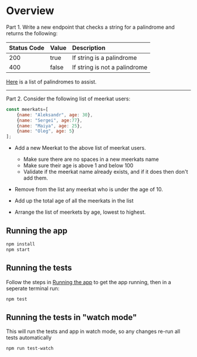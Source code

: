 # Overview

Part 1. Write a new endpoint that checks a string for a palindrome and returns the following:

| Status Code | Value | Description                   |
| ----------- | ----- | :---------------------------- |
| 200         | true  | If string is a palindrome     |
| 400         | false | If string is not a palindrome |

  [Here](https://examples.yourdictionary.com/palindrome-examples.html) is a list of palindromes to assist.

---

Part 2. Consider the following list of meerkat users:

```javascript
const meerkats=[
    {name: "Aleksandr", age: 30},
    {name: "Sergei", age:77},
    {name: "Maiya", age: 25},
    {name: "Oleg", age: 5}
];
```
 - Add a new Meerkat to the above list of meerkat users.
    - Make sure there are no spaces in a new meerkats name
    - Make sure their age is above 1 and below 100
    - Validate if the meerkat name already exists, and if it does then don't add them.
 
 - Remove from the list any meerkat who is under the age of 10.

 - Add up the total age of all the meerkats in the list
 
 - Arrange the list of meerkets by age, lowest to highest.


## Running the app

```bash
npm install
npm start
```

## Running the tests

Follow the steps in [Running the app](#running-the-app) to get the app running, then in a seperate terminal run:

```bash
npm test
```

## Running the tests in "watch mode"

This will run the tests and app in watch mode, so any changes re-run all tests automatically

```bash
npm run test-watch
```
